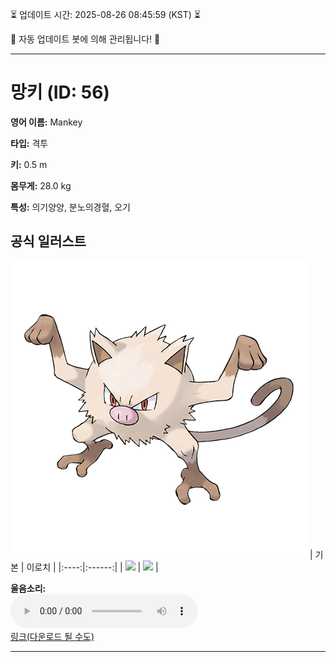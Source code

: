
⏳ 업데이트 시간: 2025-08-26 08:45:59 (KST) ⏳

🤖 자동 업데이트 봇에 의해 관리됩니다! 🤖

---

# 망키 (ID: 56)
**영어 이름:** Mankey

**타입:** 격투

**키:** 0.5 m

**몸무게:** 28.0 kg

**특성:** 의기양양, 분노의경혈, 오기

## 공식 일러스트
![](https://raw.githubusercontent.com/PokeAPI/sprites/master/sprites/pokemon/other/official-artwork/56.png)
| 기본 | 이로치 |
|:----:|:------:|
| <img src="http://play.pokemonshowdown.com/sprites/ani/mankey.gif" width="200"> | <img src="http://play.pokemonshowdown.com/sprites/ani-shiny/mankey.gif" width="200"> |

**울음소리:**<br><audio controls src="https://raw.githubusercontent.com/PokeAPI/cries/main/cries/pokemon/latest/56.ogg"></audio><br> [링크(다운로드 될 수도)](https://raw.githubusercontent.com/PokeAPI/cries/main/cries/pokemon/latest/56.ogg)


---
